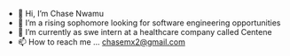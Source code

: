 - 👋 Hi, I’m Chase Nwamu
- 👀 I’m a rising sophomore looking for software engineering opportunities
- 🌱 I’m currently  as swe intern at a healthcare company called Centene
- 📫 How to reach me ... chasemx2@gmail.com

<!---
chasenw/chasenw is a ✨ special ✨ repository because its `README.md` (this file) appears on your GitHub profile.
You can click the Preview link to take a look at your changes.
--->
